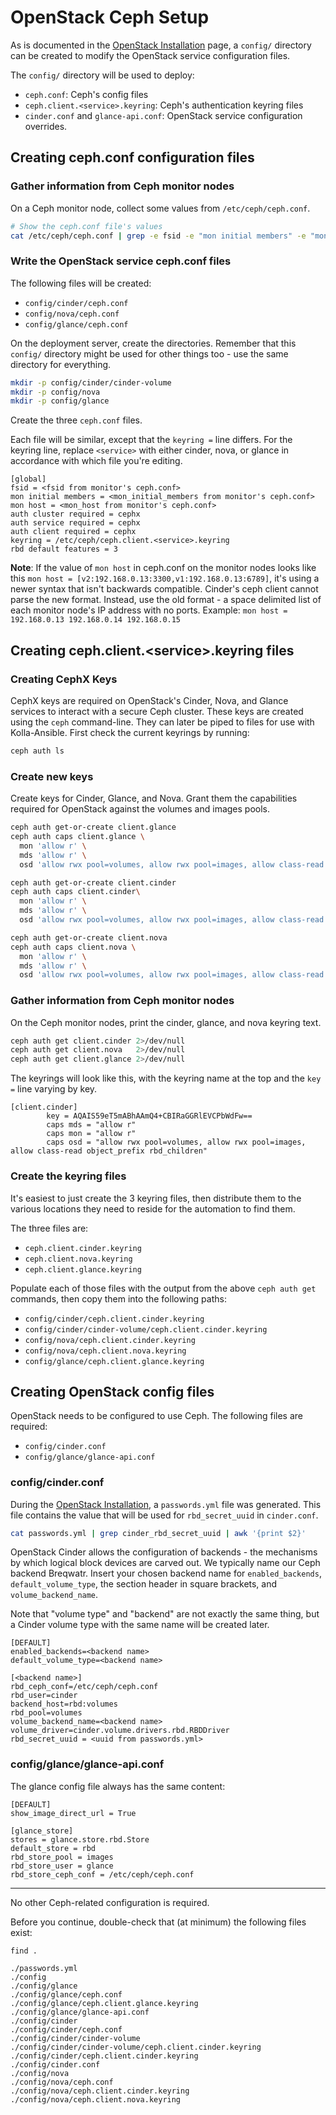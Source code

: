 # OpenStack Ceph Setup

As is documented in the [OpenStack Installation](/openstack-install.html) page,
a `config/` directory can be created to modify the OpenStack service
configuration files.

The `config/` directory will be used to deploy:

- `ceph.conf`: Ceph's config files
- `ceph.client.<service>.keyring`: Ceph's authentication keyring files
- `cinder.conf` and `glance-api.conf`: OpenStack service configuration
  overrides.


## Creating ceph.conf configuration files

### Gather information from Ceph monitor nodes

On a Ceph monitor node, collect some values from `/etc/ceph/ceph.conf`.

```bash
# Show the ceph.conf file's values
cat /etc/ceph/ceph.conf | grep -e fsid -e "mon initial members" -e "mon host"
```

### Write the OpenStack service ceph.conf files

The following files will be created:

- `config/cinder/ceph.conf`
- `config/nova/ceph.conf`
- `config/glance/ceph.conf`


On the deployment server, create the directories. Remember that this `config/`
directory might be used for other things too - use the same directory for
everything.

```bash
mkdir -p config/cinder/cinder-volume
mkdir -p config/nova
mkdir -p config/glance
```

Create the three `ceph.conf` files.

Each file will be similar, except that the `keyring =` line differs. For the
keyring line, replace `<service>` with either cinder, nova, or glance in
accordance with which file you're editing.

```
[global]
fsid = <fsid from monitor's ceph.conf>
mon initial members = <mon_initial_members from monitor's ceph.conf>
mon host = <mon_host from monitor's ceph.conf>
auth cluster required = cephx
auth service required = cephx
auth client required = cephx
keyring = /etc/ceph/ceph.client.<service>.keyring
rbd default features = 3
```

**Note**: If the value of `mon host` in ceph.conf on the monitor
nodes looks like this `mon host = [v2:192.168.0.13:3300,v1:192.168.0.13:6789]`,
it's using a newer syntax that isn't backwards compatible. Cinder's ceph
client cannot parse the new format. Instead, use the old format - a space
delimited list of each monitor node's IP address with no ports. Example:
`mon host = 192.168.0.13 192.168.0.14 192.168.0.15`

## Creating ceph.client.\<service\>.keyring files

### Creating CephX Keys

CephX keys are required on OpenStack's Cinder, Nova, and Glance services to
interact with a secure Ceph cluster. These keys are created using the `ceph`
command-line. They can later be piped to files for use with Kolla-Ansible.
First check the current keyrings by running:
```bash
ceph auth ls
```

### Create new keys

Create keys for Cinder, Glance, and Nova. Grant them the capabilities required
for OpenStack against the volumes and images pools.

```bash
ceph auth get-or-create client.glance
ceph auth caps client.glance \
  mon 'allow r' \
  mds 'allow r' \
  osd 'allow rwx pool=volumes, allow rwx pool=images, allow class-read object_prefix rbd_children'

ceph auth get-or-create client.cinder
ceph auth caps client.cinder\
  mon 'allow r' \
  mds 'allow r' \
  osd 'allow rwx pool=volumes, allow rwx pool=images, allow class-read object_prefix rbd_children'

ceph auth get-or-create client.nova
ceph auth caps client.nova \
  mon 'allow r' \
  mds 'allow r' \
  osd 'allow rwx pool=volumes, allow rwx pool=images, allow class-read object_prefix rbd_children'
```

### Gather information from Ceph monitor nodes

On the Ceph monitor nodes, print the cinder, glance, and nova keyring text.

```bash
ceph auth get client.cinder 2>/dev/null
ceph auth get client.nova   2>/dev/null
ceph auth get client.glance 2>/dev/null
```

The keyrings will look like this, with the keyring name at the top and the
`key =` line varying by key.

```
[client.cinder]
        key = AQAIS59eT5mABhAAmQ4+CBIRaGGRlEVCPbWdFw==
        caps mds = "allow r"
        caps mon = "allow r"
        caps osd = "allow rwx pool=volumes, allow rwx pool=images, allow class-read object_prefix rbd_children"
```

### Create the keyring files

It's easiest to just create the 3 keyring files, then distribute them to the
various locations they need to reside for the automation to find them.

The three files are:

- `ceph.client.cinder.keyring`
- `ceph.client.nova.keyring`
- `ceph.client.glance.keyring`

Populate each of those files with the output from the above `ceph auth get`
commands, then copy them into the following paths:

- `config/cinder/ceph.client.cinder.keyring`
- `config/cinder/cinder-volume/ceph.client.cinder.keyring`
- `config/nova/ceph.client.cinder.keyring`
- `config/nova/ceph.client.nova.keyring`
- `config/glance/ceph.client.glance.keyring`


## Creating OpenStack config files

OpenStack needs to be configured to use Ceph. The following files are required:

- `config/cinder.conf`
- `config/glance/glance-api.conf`


### config/cinder.conf

During the [OpenStack Installation](/openstack-install.html), a `passwords.yml`
file was generated. This file contains the value that will be used for
`rbd_secret_uuid` in `cinder.conf`.

```bash
cat passwords.yml | grep cinder_rbd_secret_uuid | awk '{print $2}'
```

OpenStack Cinder allows the configuration of backends - the mechanisms by which
logical block devices are carved out. We typically name our Ceph backend
Breqwatr. Insert your chosen backend name for `enabled_backends`,
`default_volume_type`, the section header in square brackets, and
`volume_backend_name`.

Note that "volume type" and "backend" are not exactly the same thing, but a
Cinder volume type with the same name will be created later.


```
[DEFAULT]
enabled_backends=<backend name>
default_volume_type=<backend name>

[<backend name>]
rbd_ceph_conf=/etc/ceph/ceph.conf
rbd_user=cinder
backend_host=rbd:volumes
rbd_pool=volumes
volume_backend_name=<backend name>
volume_driver=cinder.volume.drivers.rbd.RBDDriver
rbd_secret_uuid = <uuid from passwords.yml>
```


### config/glance/glance-api.conf

The glance config file always has the same content:

```
[DEFAULT]
show_image_direct_url = True

[glance_store]
stores = glance.store.rbd.Store
default_store = rbd
rbd_store_pool = images
rbd_store_user = glance
rbd_store_ceph_conf = /etc/ceph/ceph.conf
```

---

No other Ceph-related configuration is required.

Before you continue, double-check that (at minimum) the following files exist:

`find .`

```text
./passwords.yml
./config
./config/glance
./config/glance/ceph.conf
./config/glance/ceph.client.glance.keyring
./config/glance/glance-api.conf
./config/cinder
./config/cinder/ceph.conf
./config/cinder/cinder-volume
./config/cinder/cinder-volume/ceph.client.cinder.keyring
./config/cinder/ceph.client.cinder.keyring
./config/cinder.conf
./config/nova
./config/nova/ceph.conf
./config/nova/ceph.client.cinder.keyring
./config/nova/ceph.client.nova.keyring
```
